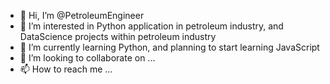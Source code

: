 - 👋 Hi, I’m @PetroleumEngineer
- 👀 I’m interested in Python application in petroleum industry, and DataScience projects within petroleum industry
- 🌱 I’m currently learning Python, and planning to start learning JavaScript
- 💞️ I’m looking to collaborate on ...
- 📫 How to reach me ...

<!---
PetroleumEngineer/PetroleumEngineer is a ✨ special ✨ repository because its `README.md` (this file) appears on your GitHub profile.
You can click the Preview link to take a look at your changes.
--->
